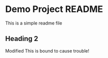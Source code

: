# Demo Project README

This is a simple readme file

## Heading 2
Modified This is bound to cause trouble!
